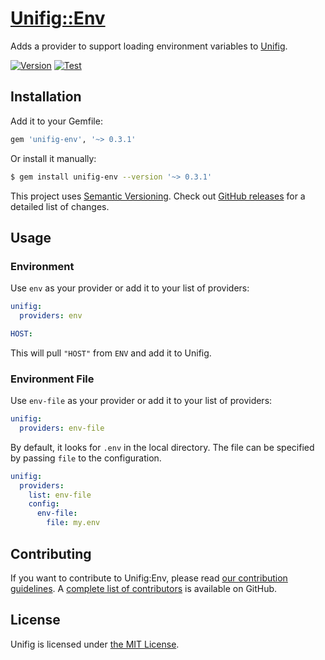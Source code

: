 # [Unifig::Env][]

Adds a provider to support loading environment variables to [Unifig][].

[![Version](https://img.shields.io/gem/v/unifig-env.svg?style=flat-square)](https://rubygems.org/gems/unifig-env)
[![Test](https://img.shields.io/github/actions/workflow/status/AaronLasseigne/unifig-env/test.yml?label=Test&style=flat-square&branch=main)](https://github.com/AaronLasseigne/unifig-env/actions?query=workflow%3ATest)

## Installation

Add it to your Gemfile:

``` rb
gem 'unifig-env', '~> 0.3.1'
```

Or install it manually:

``` sh
$ gem install unifig-env --version '~> 0.3.1'
```

This project uses [Semantic Versioning][].
Check out [GitHub releases][] for a detailed list of changes.

## Usage

### Environment

Use `env` as your provider or add it to your list of providers:

``` yml
unifig:
  providers: env

HOST:
```

This will pull `"HOST"` from `ENV` and add it to Unifig.

### Environment File

Use `env-file` as your provider or add it to your list of providers:

``` yml
unifig:
  providers: env-file
```

By default, it looks for `.env` in the local directory.
The file can be specified by passing `file` to the configuration.

``` yml
unifig:
  providers:
    list: env-file
    config:
      env-file:
        file: my.env
```

## Contributing

If you want to contribute to Unifig:Env, please read [our contribution guidelines][].
A [complete list of contributors][] is available on GitHub.

## License

Unifig is licensed under [the MIT License][].

[Unifig::Env]: https://github.com/AaronLasseigne/unifig-env
[Unifig]: https://github.com/AaronLasseigne/unifig
[Semantic Versioning]: http://semver.org/spec/v2.0.0.html
[GitHub releases]: https://github.com/AaronLasseigne/unifig-env/releases
[our contribution guidelines]: CONTRIBUTING.md
[complete list of contributors]: https://github.com/AaronLasseigne/unifig-env/graphs/contributors
[the MIT License]: LICENSE.txt
